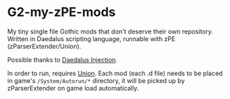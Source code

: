 # G2-my-zPE-mods
My tiny single file Gothic mods that don't deserve their own repository. Written in Daedalus scripting language, runnable with zPE (zParserExtender/Union).

Possible thanks to [Daedalus Injection](https://gothic-modding-community.github.io/gmc/zengin/scripts/extenders/zparserextender/daedalus_injection/).

In order to run, requires [Union](https://drive.google.com/file/d/1AkU5qvxIx7zc3kdpGAwlgA-2WiGS7sU5/view). Each mod (each .d file) needs to be placed in game's `/System/Autorun/*` directory, it will be picked up by zParserExtender on game load automatically.
